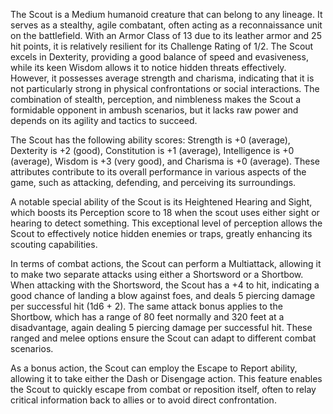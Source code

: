 The Scout is a Medium humanoid creature that can belong to any lineage. It serves as a stealthy, agile combatant, often acting as a reconnaissance unit on the battlefield. With an Armor Class of 13 due to its leather armor and 25 hit points, it is relatively resilient for its Challenge Rating of 1/2. The Scout excels in Dexterity, providing a good balance of speed and evasiveness, while its keen Wisdom allows it to notice hidden threats effectively. However, it possesses average strength and charisma, indicating that it is not particularly strong in physical confrontations or social interactions. The combination of stealth, perception, and nimbleness makes the Scout a formidable opponent in ambush scenarios, but it lacks raw power and depends on its agility and tactics to succeed.

The Scout has the following ability scores: Strength is +0 (average), Dexterity is +2 (good), Constitution is +1 (average), Intelligence is +0 (average), Wisdom is +3 (very good), and Charisma is +0 (average). These attributes contribute to its overall performance in various aspects of the game, such as attacking, defending, and perceiving its surroundings.

A notable special ability of the Scout is its Heightened Hearing and Sight, which boosts its Perception score to 18 when the scout uses either sight or hearing to detect something. This exceptional level of perception allows the Scout to effectively notice hidden enemies or traps, greatly enhancing its scouting capabilities.

In terms of combat actions, the Scout can perform a Multiattack, allowing it to make two separate attacks using either a Shortsword or a Shortbow. When attacking with the Shortsword, the Scout has a +4 to hit, indicating a good chance of landing a blow against foes, and deals 5 piercing damage per successful hit (1d6 + 2). The same attack bonus applies to the Shortbow, which has a range of 80 feet normally and 320 feet at a disadvantage, again dealing 5 piercing damage per successful hit. These ranged and melee options ensure the Scout can adapt to different combat scenarios.

As a bonus action, the Scout can employ the Escape to Report ability, allowing it to take either the Dash or Disengage action. This feature enables the Scout to quickly escape from combat or reposition itself, often to relay critical information back to allies or to avoid direct confrontation.